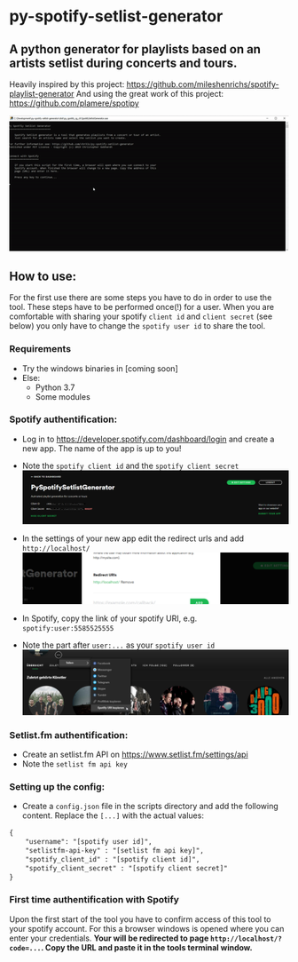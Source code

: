 # py-spotify-setlist-generator
A python generator for playlists based on an artists setlist during concerts and tours.
---

Heavily inspired by this project: https://github.com/mileshenrichs/spotify-playlist-generator
And using the great work of this project: https://github.com/plamere/spotipy

![Spotify Setlist Generator Usage](https://github.com/chr33z/py-spotify-setlist-generator/blob/master/img/usage.gif)

## How to use:
For the first use there are some steps you have to do in order to use the tool. These steps have to be performed once(!) for a user. When you are comfortable with sharing your spotify ```client id``` and ```client secret``` (see below) you only have to change the ```spotify user id``` to share the tool.

### Requirements
- Try the windows binaries in [coming soon]
- Else: 
  - Python 3.7
  - Some modules

### Spotify authentification:
- Log in to https://developer.spotify.com/dashboard/login and create a new app. The name of the app is up to you!
- Note the ```spotify client id``` and the ```spotify client secret```
![Spotify Dashboard](https://github.com/chr33z/py-spotify-setlist-generator/blob/master/img/spotify_dashboard.png)

- In the settings of your new app edit the redirect urls and add ```http://localhost/```
![Spotify Edit Settings](https://github.com/chr33z/py-spotify-setlist-generator/blob/master/img/spotify_edit_settings.png)

- In Spotify, copy the link of your spotify URI, e.g. ```spotify:user:5585525555```
- Note the part after ```user:...``` as your ```spotify user id```
![Spotify User ID](https://github.com/chr33z/py-spotify-setlist-generator/blob/master/img/spotify_user_id.png)

### Setlist.fm authentification:
- Create an setlist.fm API on https://www.setlist.fm/settings/api
- Note the ```setlist fm api key```

### Setting up the config:
- Create a ```config.json``` file in the scripts directory and add the following content. Replace the ```[...]``` with the actual values:

```
{
    "username": "[spotify user id]",
    "setlistfm-api-key" : "[setlist fm api key]",
    "spotify_client_id" : "[spotify client id]",
    "spotify_client_secret" : "[spotify client secret]"
}
```

### First time authentification with Spotify
Upon the first start of the tool you have to confirm access of this tool to your spotify account. For this a browser windows is opened where you can enter your credentials. **Your will be redirected to page ```http://localhost/?code=...```. Copy the URL and paste it in the tools terminal window.**
